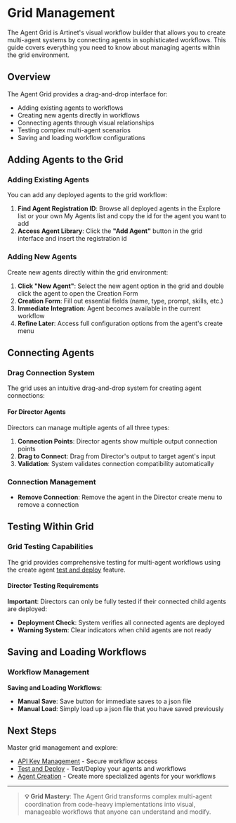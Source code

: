 # Grid Management

The Agent Grid is Artinet's visual workflow builder that allows you to create multi-agent systems by connecting agents in sophisticated workflows. This guide covers everything you need to know about managing agents within the grid environment.

## Overview

The Agent Grid provides a drag-and-drop interface for:
- Adding existing agents to workflows
- Creating new agents directly in workflows
- Connecting agents through visual relationships
- Testing complex multi-agent scenarios
- Saving and loading workflow configurations

## Adding Agents to the Grid

### Adding Existing Agents

You can add any deployed agents to the grid workflow:

1. **Find Agent Registration ID**: Browse all deployed agents in the Explore list or your own My Agents list and copy the id for the agent you want to add
2. **Access Agent Library**: Click the **"Add Agent"** button in the grid interface and insert the registration id

### Adding New Agents

Create new agents directly within the grid environment:

1. **Click "New Agent"**: Select the new agent option in the grid and double click the agent to open the Creation Form
2. **Creation Form**: Fill out essential fields (name, type, prompt, skills, etc.)
4. **Immediate Integration**: Agent becomes available in the current workflow
5. **Refine Later**: Access full configuration options from the agent's create menu

## Connecting Agents

### Drag Connection System

The grid uses an intuitive drag-and-drop system for creating agent connections:

#### For Director Agents
Directors can manage multiple agents of all three types:

1. **Connection Points**: Director agents show multiple output connection points
2. **Drag to Connect**: Drag from Director's output to target agent's input
3. **Validation**: System validates connection compatibility automatically

### Connection Management
- **Remove Connection**: Remove the agent in the Director create menu to remove a connection

## Testing Within Grid

### Grid Testing Capabilities

The grid provides comprehensive testing for multi-agent workflows using the create agent [test and deploy](test-and-deploy.md) feature.

#### Director Testing Requirements
**Important**: Directors can only be fully tested if their connected child agents are deployed:

- **Deployment Check**: System verifies all connected agents are deployed
- **Warning System**: Clear indicators when child agents are not ready

## Saving and Loading Workflows

### Workflow Management

**Saving and Loading Workflows**:
- **Manual Save**: Save button for immediate saves to a json file
- **Manual Load**: Simply load up a json file that you have saved previously

## Next Steps

Master grid management and explore:
- [API Key Management](api-keys.md) - Secure workflow access
- [Test and Deploy](test-and-deploy.md) - Test/Deploy your agents and workflows
- [Agent Creation](agent-creation.md) - Create more specialized agents for your workflows

---

> **💡 Grid Mastery**: The Agent Grid transforms complex multi-agent coordination from code-heavy implementations into visual, manageable workflows that anyone can understand and modify. 